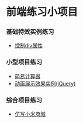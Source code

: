 # 前端练习小项目

### 基础特效实例练习
- [控制div属性](https://zosoyi.github.io/learning-projects/实例练习/lesson1/控制div属性.html)
### 小型项目练习
- [简易计算器](https://zosoyi.github.io/learning-projects/simple-calculator/calculator.html)
- [动画展示效果实例(jQuery)](https://zosoyi.github.io/learning-projects/动画展示效果实例(jQuery)/test1.html)
### 综合项目练习
- [仿写小米商城](https://zosoyi.github.io/learning-projects/xiaomi/index.html)
